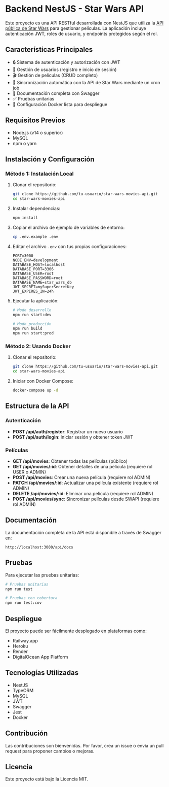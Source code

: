 # Backend NestJS - Star Wars API

Este proyecto es una API RESTful desarrollada con NestJS que utiliza la [API pública de Star Wars](https://swapi.dev/) para gestionar películas. La aplicación incluye autenticación JWT, roles de usuario, y endpoints protegidos según el rol.

## Características Principales

- 🔒 Sistema de autenticación y autorización con JWT
- 👤 Gestión de usuarios (registro e inicio de sesión)
- 🎬 Gestión de películas (CRUD completo)
- 🔄 Sincronización automática con la API de Star Wars mediante un cron job
- 📝 Documentación completa con Swagger
- ✅ Pruebas unitarias
- 🐳 Configuración Docker lista para despliegue

## Requisitos Previos

- Node.js (v14 o superior)
- MySQL
- npm o yarn

## Instalación y Configuración

### Método 1: Instalación Local

1. Clonar el repositorio:

   ```bash
   git clone https://github.com/tu-usuario/star-wars-movies-api.git
   cd star-wars-movies-api
   ```

2. Instalar dependencias:

   ```bash
   npm install
   ```

3. Copiar el archivo de ejemplo de variables de entorno:

   ```bash
   cp .env.example .env
   ```

4. Editar el archivo `.env` con tus propias configuraciones:

   ```
   PORT=3000
   NODE_ENV=development
   DATABASE_HOST=localhost
   DATABASE_PORT=3306
   DATABASE_USER=root
   DATABASE_PASSWORD=root
   DATABASE_NAME=star_wars_db
   JWT_SECRET=mySuperSecretKey
   JWT_EXPIRES_IN=24h
   ```

5. Ejecutar la aplicación:

   ```bash
   # Modo desarrollo
   npm run start:dev

   # Modo producción
   npm run build
   npm run start:prod
   ```

### Método 2: Usando Docker

1. Clonar el repositorio:

   ```bash
   git clone https://github.com/tu-usuario/star-wars-movies-api.git
   cd star-wars-movies-api
   ```

2. Iniciar con Docker Compose:
   ```bash
   docker-compose up -d
   ```

## Estructura de la API

### Autenticación

- **POST /api/auth/register**: Registrar un nuevo usuario
- **POST /api/auth/login**: Iniciar sesión y obtener token JWT

### Películas

- **GET /api/movies**: Obtener todas las películas (público)
- **GET /api/movies/:id**: Obtener detalles de una película (requiere rol USER o ADMIN)
- **POST /api/movies**: Crear una nueva película (requiere rol ADMIN)
- **PATCH /api/movies/:id**: Actualizar una película existente (requiere rol ADMIN)
- **DELETE /api/movies/:id**: Eliminar una película (requiere rol ADMIN)
- **POST /api/movies/sync**: Sincronizar películas desde SWAPI (requiere rol ADMIN)

## Documentación

La documentación completa de la API está disponible a través de Swagger en:

```
http://localhost:3000/api/docs
```

## Pruebas

Para ejecutar las pruebas unitarias:

```bash
# Pruebas unitarias
npm run test

# Pruebas con cobertura
npm run test:cov
```

## Despliegue

El proyecto puede ser fácilmente desplegado en plataformas como:

- Railway.app
- Heroku
- Render
- DigitalOcean App Platform

## Tecnologías Utilizadas

- NestJS
- TypeORM
- MySQL
- JWT
- Swagger
- Jest
- Docker

## Contribución

Las contribuciones son bienvenidas. Por favor, crea un issue o envía un pull request para proponer cambios o mejoras.

## Licencia

Este proyecto está bajo la Licencia MIT.

